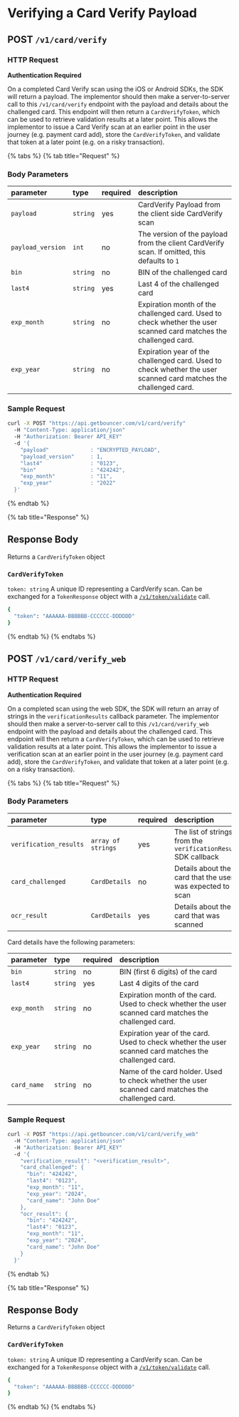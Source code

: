 # Verifying a Card Verify Payload

## **POST `/v1/card/verify`**

### HTTP Request

**Authentication Required**

On a completed Card Verify scan using the iOS or Android SDKs, the SDK will return a payload. The implementor should then make a server-to-server call to this `/v1/card/verify` endpoint with the payload and details about the challenged card. This endpoint will then return a `CardVerifyToken`, which can be used to retrieve validation results at a later point. This allows the implementor to issue a Card Verify scan at an earlier point in the user journey \(e.g. payment card add\), store the `CardVerifyToken`, and validate that token at a later point \(e.g. on a risky transaction\).

{% tabs %}
{% tab title="Request" %}
### Body Parameters

| parameter | type | required | description |
| :--- | :--- | :--- | :--- |
| `payload` | `string` | yes | CardVerify Payload from the client side CardVerify scan |
| `payload_version` | `int` | no | The version of the payload from the client CardVerify scan. If omitted, this defaults to `1` |
| `bin` | `string` | no | BIN of the challenged card |
| `last4` | `string` | yes | Last 4 of the challenged card |
| `exp_month` | `string` | no | Expiration month of the challenged card. Used to check whether the user scanned card matches the challenged card. |
| `exp_year` | `string` | no | Expiration year of the challenged card. Used to check whether the user scanned card matches the challenged card. |

### Sample Request

```bash
curl -X POST "https://api.getbouncer.com/v1/card/verify"
  -H "Content-Type: application/json"
  -H "Authorization: Bearer API_KEY"
  -d '{
    "payload"             : "ENCRYPTED_PAYLOAD",
    "payload_version"     : 1,
    "last4"               : "0123",
    "bin"                 : "424242",
    "exp_month"           : "11",
    "exp_year"            : "2022"
  }'
```
{% endtab %}

{% tab title="Response" %}
## Response Body

Returns a `CardVerifyToken` object

### `CardVerifyToken`

`token: string` A unique ID representing a CardVerify scan. Can be exchanged for a `TokenResponse` object with a [`/v1/token/validate`](https://docs.google.com/document/d/1zPc-20khzrr0VZ5gcohaso7JYx9MChHk1i5sahyOfpo/edit#) call.

```bash
{
  "token": "AAAAAA-BBBBBB-CCCCCC-DDDDDD"
}
```
{% endtab %}
{% endtabs %}

## **POST `/v1/card/verify_web`**

### HTTP Request

**Authentication Required**

On a completed scan using the web SDK, the SDK will return an array of strings in the `verificationResults` callback parameter. The implementor should then make a server-to-server call to this `/v1/card/verify_web` endpoint with the payload and details about the challenged card. This endpoint will then return a `CardVerifyToken`, which can be used to retrieve validation results at a later point. This allows the implementor to issue a verification scan at an earlier point in the user journey \(e.g. payment card add\), store the `CardVerifyToken`, and validate that token at a later point \(e.g. on a risky transaction\).

{% tabs %}
{% tab title="Request" %}
### Body Parameters

| parameter | type | required | description |
| :--- | :--- | :--- | :--- |
| `verification_results` | `array of strings` | yes | The list of strings from the `verificationResults` SDK callback |
| `card_challenged` | `CardDetails` | no | Details about the card that the user was expected to scan |
| `ocr_result` | `CardDetails` | yes | Details about the card that was scanned |

Card details have the following parameters:

| parameter | type | required | description |
| :--- | :--- | :--- | :--- |
| `bin` | `string` | no | BIN (first 6 digits) of the card |
| `last4` | `string` | yes | Last 4 digits of the card |
| `exp_month` | `string` | no | Expiration month of the card. Used to check whether the user scanned card matches the challenged card. |
| `exp_year` | `string` | no | Expiration year of the card. Used to check whether the user scanned card matches the challenged card. |
| `card_name` | `string` | no | Name of the card holder. Used to check whether the user scanned card matches the challenged card. |

### Sample Request

```bash
curl -X POST "https://api.getbouncer.com/v1/card/verify_web"
  -H "Content-Type: application/json"
  -H "Authorization: Bearer API_KEY"
  -d '{
    "verification_result": "<verification_result>",
    "card_challenged": {
      "bin": "424242",
      "last4": "0123",
      "exp_month": "11",
      "exp_year": "2024",
      "card_name": "John Doe"
    },
    "ocr_result": {
      "bin": "424242",
      "last4": "0123",
      "exp_month": "11",
      "exp_year": "2024",
      "card_name": "John Doe"
    }
  }'
```
{% endtab %}

{% tab title="Response" %}
## Response Body

Returns a `CardVerifyToken` object

### `CardVerifyToken`

`token: string` A unique ID representing a CardVerify scan. Can be exchanged for a `TokenResponse` object with a [`/v1/token/validate`](https://docs.google.com/document/d/1zPc-20khzrr0VZ5gcohaso7JYx9MChHk1i5sahyOfpo/edit#) call.

```bash
{
  "token": "AAAAAA-BBBBBB-CCCCCC-DDDDDD"
}
```
{% endtab %}
{% endtabs %}
